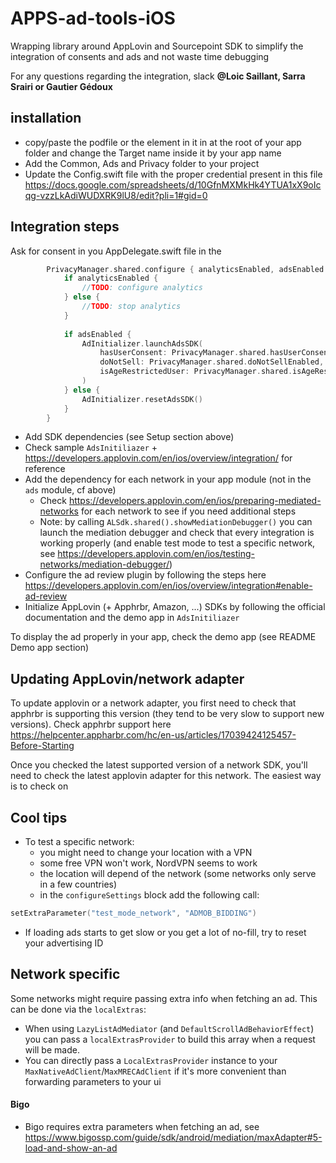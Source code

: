 # APPS-ad-tools-iOS

Wrapping library around AppLovin and Sourcepoint SDK to simplify the integration of consents and ads and not waste time debugging

For any questions regarding the integration, slack **@Loic Saillant, Sarra Srairi or Gautier Gédoux**

## installation

* copy/paste the podfile or the element in it in at the root of your app folder and change the Target name inside it by your app name
* Add the Common, Ads and Privacy folder to your project
* Update the Config.swift file with the proper credential present in this file https://docs.google.com/spreadsheets/d/10GfnMXMkHk4YTUA1xX9oIcqg-vzzLkAdiWUDXRK9lU8/edit?pli=1#gid=0

## Integration steps

Ask for consent in you AppDelegate.swift file in the 

```swift
        PrivacyManager.shared.configure { analyticsEnabled, adsEnabled in
            if analyticsEnabled {
                //TODO: configure analytics
            } else {
                //TODO: stop analytics
            }
            
            if adsEnabled {
                AdInitializer.launchAdsSDK(
                    hasUserConsent: PrivacyManager.shared.hasUserConsent,
                    doNotSell: PrivacyManager.shared.doNotSellEnabled,
                    isAgeRestrictedUser: PrivacyManager.shared.isAgeRestrictedUser
                )
            } else {
                AdInitializer.resetAdsSDK()
            }
        }
```

* Add SDK dependencies (see Setup section above)
* Check sample `AdsInitiliazer` + https://developers.applovin.com/en/ios/overview/integration/
  for reference
* Add the dependency for each network in your app module (not in the `ads` module, cf above)
    * Check https://developers.applovin.com/en/ios/preparing-mediated-networks for each network
      to see if you need additional steps
    * Note: by calling `ALSdk.shared().showMediationDebugger()`
      you can launch the mediation debugger and check that every integration is working properly
      (and enable test mode to test a specific network,
      see https://developers.applovin.com/en/ios/testing-networks/mediation-debugger/)
* Configure the ad review plugin by following the steps
  here https://developers.applovin.com/en/ios/overview/integration#enable-ad-review
* Initialize AppLovin (+ Apphrbr, Amazon, ...) SDKs by following the official documentation and the
  demo app in `AdsInitiliazer`

To display the ad properly in your app, check the demo app (see README Demo app section)

## Updating AppLovin/network adapter

To update applovin or a network adapter, you first need to check that apphrbr is supporting this
version (they tend to be very slow to support new versions). Check apphrbr support
here https://helpcenter.appharbr.com/hc/en-us/articles/17039424125457-Before-Starting

Once you checked the latest supported version of a network SDK, you'll need to check the latest
applovin adapter for this network. The easiest way is to check on 


## Cool tips

* To test a specific network:
    * you might need to change your location with a VPN
    * some free VPN won't work, NordVPN seems to work
    * the location will depend of the network (some networks only serve in a few countries)
  * in the `configureSettings` block add the following call:

```kotlin
setExtraParameter("test_mode_network", "ADMOB_BIDDING")
```

* If loading ads starts to get slow or you get a lot of no-fill, try to reset your advertising ID

## Network specific

Some networks might require passing extra info when fetching an ad.
This can be done via the `localExtras`:

* When using `LazyListAdMediator` (and `DefaultScrollAdBehaviorEffect`) you can pass
  a `localExtrasProvider` to build this array when a request will be made.
* You can directly pass a `LocalExtrasProvider` instance to
  your `MaxNativeAdClient`/`MaxMRECAdClient` if it's more convenient than forwarding parameters to
  your ui

#### Bigo

* Bigo requires extra parameters when fetching an ad,
  see https://www.bigossp.com/guide/sdk/android/mediation/maxAdapter#5-load-and-show-an-ad
